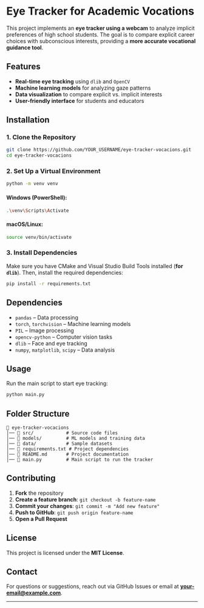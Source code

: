 # Eye Tracker for Academic Vocations

This project implements an **eye tracker using a webcam** to analyze implicit preferences of high school students. The goal is to compare explicit career choices with subconscious interests, providing a **more accurate vocational guidance tool**.

## Features
- **Real-time eye tracking** using `dlib` and `OpenCV`
- **Machine learning models** for analyzing gaze patterns
- **Data visualization** to compare explicit vs. implicit interests
- **User-friendly interface** for students and educators

## Installation

### 1. Clone the Repository
```sh
git clone https://github.com/YOUR_USERNAME/eye-tracker-vocacions.git
cd eye-tracker-vocacions
```

### 2. Set Up a Virtual Environment
```sh
python -m venv venv
```
#### Windows (PowerShell):
```sh
.\venv\Scripts\Activate
```
#### macOS/Linux:
```sh
source venv/bin/activate
```

### 3. Install Dependencies
Make sure you have CMake and Visual Studio Build Tools installed (**for `dlib`**). Then, install the required dependencies:
```sh
pip install -r requirements.txt
```

## Dependencies
- `pandas` – Data processing
- `torch`, `torchvision` – Machine learning models
- `PIL` – Image processing
- `opencv-python` – Computer vision tasks
- `dlib` – Face and eye tracking
- `numpy`, `matplotlib`, `scipy` – Data analysis

## Usage
Run the main script to start eye tracking:
```sh
python main.py
```

## Folder Structure
```
📁 eye-tracker-vocacions
│── 📂 src/            # Source code files
│── 📂 models/         # ML models and training data
│── 📂 data/           # Sample datasets
│── 📜 requirements.txt # Project dependencies
│── 📜 README.md       # Project documentation
│── 📜 main.py         # Main script to run the tracker
```

## Contributing
1. **Fork** the repository
2. **Create a feature branch**: `git checkout -b feature-name`
3. **Commit your changes**: `git commit -m "Add new feature"`
4. **Push to GitHub**: `git push origin feature-name`
5. **Open a Pull Request**

## License
This project is licensed under the **MIT License**.

## Contact
For questions or suggestions, reach out via GitHub Issues or email at **your-email@example.com**.

---
